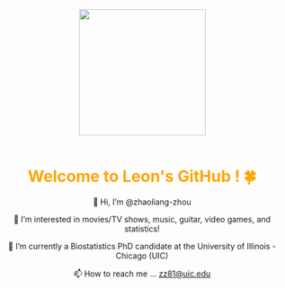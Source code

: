 <div align="center">

  <!-- Knock Code Pictures -->
  <picture>
    <source media="(prefers-color-scheme: dark)" srcset="https://cdn.jsdelivr.net/gh/sun0225SUN/sun0225SUN/assets/images/coding.gif" />
    <source media="(prefers-color-scheme: light)" srcset="https://cdn.jsdelivr.net/gh/sun0225SUN/sun0225SUN/assets/images/developer.svg" height="225px" />
    <img src="https://cdn.jsdelivr.net/gh/sun0225SUN/sun0225SUN/assets/images/coding.gif" />
  </picture>

  <!-- for beauty -->
  <div>&nbsp;</div>
<!-- Welcome words -->
<h1 style="color: #FFA500;">Welcome to Leon's GitHub ! 🍀</h1>

 👋 Hi, I’m @zhaoliang-zhou
 
 👀 I’m interested in movies/TV shows, music, guitar, video games, and statistics! 
 
 🌱 I’m currently a Biostatistics PhD candidate at the University of Illinois - Chicago (UIC)
 
 📫 How to reach me ... zz81@uic.edu

<!---
zhaoliang-zhou/zhaoliang-zhou is a ✨ special ✨ repository because its `README.md` (this file) appears on your GitHub profile.
You can click the Preview link to take a look at your changes.
--->
